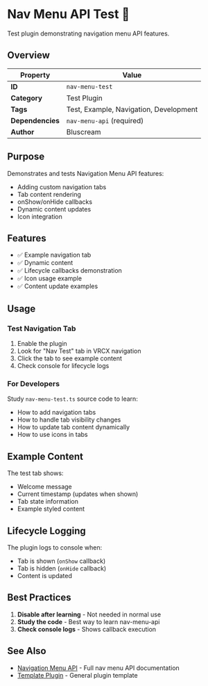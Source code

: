 # Nav Menu API Test 🧪

Test plugin demonstrating navigation menu API features.

## Overview

| Property         | Value                                |
| ---------------- | ------------------------------------ |
| **ID**           | `nav-menu-test`                      |
| **Category**     | Test Plugin                          |
| **Tags**         | Test, Example, Navigation, Development |
| **Dependencies** | `nav-menu-api` (required)            |
| **Author**       | Bluscream                            |

## Purpose

Demonstrates and tests Navigation Menu API features:
- Adding custom navigation tabs
- Tab content rendering
- onShow/onHide callbacks
- Dynamic content updates
- Icon integration

## Features

- ✅ Example navigation tab
- ✅ Dynamic content
- ✅ Lifecycle callbacks demonstration
- ✅ Icon usage example
- ✅ Content update examples

## Usage

### Test Navigation Tab

1. Enable the plugin
2. Look for "Nav Test" tab in VRCX navigation
3. Click the tab to see example content
4. Check console for lifecycle logs

### For Developers

Study `nav-menu-test.ts` source code to learn:
- How to add navigation tabs
- How to handle tab visibility changes
- How to update tab content dynamically
- How to use icons in tabs

## Example Content

The test tab shows:
- Welcome message
- Current timestamp (updates when shown)
- Tab state information
- Example styled content

## Lifecycle Logging

The plugin logs to console when:
- Tab is shown (`onShow` callback)
- Tab is hidden (`onHide` callback)
- Content is updated

## Best Practices

1. **Disable after learning** - Not needed in normal use
2. **Study the code** - Best way to learn nav-menu-api
3. **Check console logs** - Shows callback execution

## See Also

- [Navigation Menu API](nav-menu-api.md) - Full nav menu API documentation
- [Template Plugin](template.md) - General plugin template

